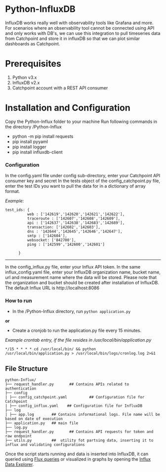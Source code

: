 # Python-InfluxDB

InfluxDB works really well with observability tools like Grafana and more. For scenarios where an observability tool cannot be connected using API and only works with DB's, we can use this integration to pull timeseries data from Catchpoint and store it in influxDB so that we can plot similar dashboards as Catchpoint.

# Prerequisites

1. Python v3.x
3. InfluxDB v2.x
4. Catchpoint account with a REST API consumer

# Installation and Configuration

Copy the Python-Influx folder to your machine
Run following commands in the directory /Python-Influx
   - python -m pip install requests
   - pip install pyyaml
   - pip install logger
   - pip install influxdb-client
   
   
### Configuration
In the config.yaml file under config sub-directory, enter your Catchpoint API consumer key and secret
In the tests object of the config_catchpoint.py file, enter the test IDs you want to pull the data for in a dictionary of array format.

*Example:*

    test_ids: { 
              web : ['142619','142620','142621','142622'],
              traceroute : ['142607','142608','142609'], 
              api : ['142637','142638','142683','142689'],
              transaction: ['142602','142603'],
              dns : '142644','142645','142646','142647'],
              smtp : ['142604'],
              websocket: ['842700'],
              ping : ['142599','142600','142601']
              
          }
---       
In the config_influx.py file, enter your Influx API token.
In the same influx_config.yaml file, enter your InfluxDB organization name, bucket name, url and measurement name where the data will be stored. Please note that the organization and bucket should be created after installation of InfluxDB. The default Influx URL is http://localhost:8086


### How to run

- In the /Python-Influx directory, run `python application.py` 
 
 **or**
 
- Create a cronjob to run the application.py file every 15 minutes.

*Example crontab entry, if the file resides in /usr/local/bin/application.py*

`*/15 * * * * cd /usr/local/bin/ && python /usr/local/bin/application.py > /usr/local/bin/logs/cronlog.log 2>&1`


## File Structure

    python-Influx/
    ├── request_handler.py       ## Contains APIs related to authentication       
    ├── config
    | ├── config_catchpoint.yaml          ## Configuration file for Catchpoint 
    | ├── config_influx.yaml    ## Configuration file for InfluxDB 
    ├── log
    | ├── app.log        ## Contains informational logs. File name will be based on date of execution
    ├── application.py   ## main file
    ├── log.py
    ├── request_handler.py       ## Contains API requests for token and raw endpoint 
    ├── utils.py         ##  utility fot partsing data, inserting it to influx and validating configurations
           

Once the script starts running and data is inserted into InfluxDB, it can queried using [Flux queries](https://docs.influxdata.com/influxdb/v2.1/query-data/execute-queries/influx-api/) or visualized in graphs by opening the [Influx Data Explorer](https://docs.influxdata.com/influxdb/cloud/query-data/execute-queries/data-explorer/). 
